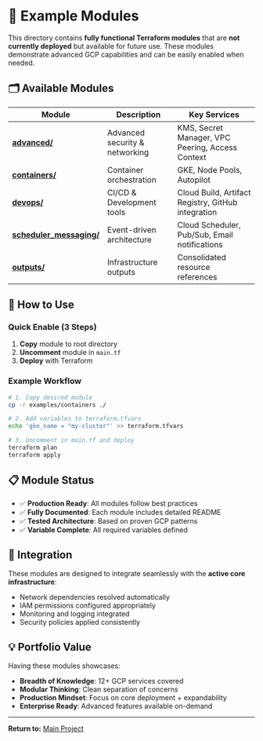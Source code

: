 # 📘 Example Modules

This directory contains **fully functional Terraform modules** that are **not currently deployed** but available for future use. These modules demonstrate advanced GCP capabilities and can be easily enabled when needed.

## 🗂️ Available Modules

| **Module** | **Description** | **Key Services** |
|------------|-----------------|------------------|
| **[advanced/](advanced/)** | Advanced security & networking | KMS, Secret Manager, VPC Peering, Access Context |
| **[containers/](containers/)** | Container orchestration | GKE, Node Pools, Autopilot |
| **[devops/](devops/)** | CI/CD & Development tools | Cloud Build, Artifact Registry, GitHub integration |
| **[scheduler_messaging/](scheduler_messaging/)** | Event-driven architecture | Cloud Scheduler, Pub/Sub, Email notifications |
| **[outputs/](outputs/)** | Infrastructure outputs | Consolidated resource references |

## 🚀 How to Use

### Quick Enable (3 Steps)
1. **Copy** module to root directory
2. **Uncomment** module in `main.tf`  
3. **Deploy** with Terraform

### Example Workflow
```bash
# 1. Copy desired module
cp -r examples/containers ./

# 2. Add variables to terraform.tfvars
echo 'gke_name = "my-cluster"' >> terraform.tfvars

# 3. Uncomment in main.tf and deploy
terraform plan
terraform apply
```

## 📋 Module Status

- ✅ **Production Ready**: All modules follow best practices
- ✅ **Fully Documented**: Each module includes detailed README
- ✅ **Tested Architecture**: Based on proven GCP patterns
- ✅ **Variable Complete**: All required variables defined

## 🔗 Integration

These modules are designed to integrate seamlessly with the **active core infrastructure**:
- Network dependencies resolved automatically
- IAM permissions configured appropriately  
- Monitoring and logging integrated
- Security policies applied consistently

## 💡 Portfolio Value

Having these modules showcases:
- **Breadth of Knowledge**: 12+ GCP services covered
- **Modular Thinking**: Clean separation of concerns
- **Production Mindset**: Focus on core deployment + expandability
- **Enterprise Ready**: Advanced features available on-demand

---
**Return to:** [Main Project](../README.md)

